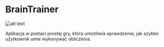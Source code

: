 # BrainTrainer

![alt text](https://ibb.co/dnUnUq)

Aplikacja w postaci prostej gry, która umożliwia sprawdzenie, jak szybko użytkownik umie wykonywać obliczenia.
